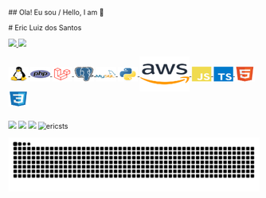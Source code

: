 <p>## Ola! Eu sou / Hello, I am 👋</p>
<p># Eric Luiz dos Santos</p>
 <div>
  <a href="https://github.com/ericsts">
  <img height="180em" src="https://github-readme-stats.vercel.app/api?username=ericsts&show_icons=true&theme=dark&include_all_commits=true&count_private=true"/>
  <img height="180em" src="https://github-readme-stats.vercel.app/api/top-langs/?username=ericsts&layout=compact&langs_count=7&theme=dark"/>
</div>
 
<div style="display: inline_block"><br>
  <img align="center" alt="Eric-Ubuntu" height="30" width="40" src="https://raw.githubusercontent.com/devicons/devicon/master/icons/linux/linux-original.svg">
  <img align="center" alt="Eric-PHP" height="30" width="40" src="https://raw.githubusercontent.com/devicons/devicon/master/icons/php/php-original.svg">
  <img align="center" alt="Eric-Laravel" height="30" width="40" src="https://raw.githubusercontent.com/laravel/art/refs/heads/master/laravel-logo.svg">
  <img align="center" alt="Eric-Postgres" height="30" width="40" src="https://raw.githubusercontent.com/devicons/devicon/master/icons/postgresql/postgresql-original.svg">
  <img align="center" alt="Eric-MySQL" height="30" width="40" src="https://raw.githubusercontent.com/devicons/devicon/master/icons/mysql/mysql-original-wordmark.svg">
  <img align="center" alt="Eric-Python" height="30" width="40" src="https://raw.githubusercontent.com/devicons/devicon/master/icons/python/python-original.svg">
  <img align="center" alt="Eric-AWS" height="70" width="100" src="https://raw.githubusercontent.com/devicons/devicon/master/icons/amazonwebservices/amazonwebservices-original-wordmark.svg">
  <img align="center" alt="Eric-Js" height="30" width="40" src="https://raw.githubusercontent.com/devicons/devicon/master/icons/javascript/javascript-plain.svg">
  <img align="center" alt="Eric-Ts" height="30" width="40" src="https://raw.githubusercontent.com/devicons/devicon/master/icons/typescript/typescript-plain.svg">
  <img align="center" alt="Eric-HTML" height="30" width="40" src="https://raw.githubusercontent.com/devicons/devicon/master/icons/html5/html5-original.svg">
  <img align="center" alt="Eric-CSS" height="30" width="40" src="https://raw.githubusercontent.com/devicons/devicon/master/icons/css3/css3-original.svg">
</div>
  
  ##
 
<div> 
  <a href="https://instagram.com/ericsts" target="_blank"><img src="https://img.shields.io/badge/-Instagram-%23E4405F?style=for-the-badge&logo=instagram&logoColor=white" target="_blank"></a>
 	<a href = "mailto:ericsts@gmail.com"><img src="https://img.shields.io/badge/-Gmail-%23333?style=for-the-badge&logo=gmail&logoColor=white" target="_blank"></a>
  <a href="https://www.linkedin.com/in/eric-luiz-26682620" target="_blank"><img src="https://img.shields.io/badge/-LinkedIn-%230077B5?style=for-the-badge&logo=linkedin&logoColor=white" target="_blank"></a>
 <img src="https://komarev.com/ghpvc/?username=ericsts&color=green" alt="ericsts" />
 
  ![Snake animation](https://github.com/ericsts/ericsts/blob/output/github-contribution-grid-snake.svg)
 
</div>
